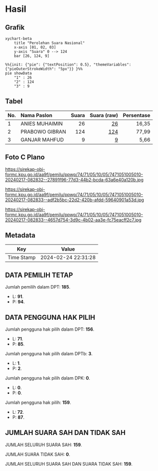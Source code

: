 # Hasil

## Grafik

```mermaid
xychart-beta
    title "Perolehan Suara Nasional"
    x-axis [01, 02, 03]
    y-axis "Suara" 0 --> 124
    bar [26, 124, 9]
```

```mermaid
%%{init: {"pie": {"textPosition": 0.5}, "themeVariables": {"pieOuterStrokeWidth": "5px"}} }%%
pie showData
    "1" : 26
    "2" : 124
    "3" : 9
```

## Tabel

| No. | Nama Paslon    | Suara | Suara (raw) | Persentase |
|:--- |:-------------- | -----:| -----------:| ----------:|
| 1   | ANIES MUHAIMIN | 26    | [26][p-1]   | 16,35      |
| 2   | PRABOWO GIBRAN | 124   | [124][p-2]  | 77,99      |
| 3   | GANJAR MAHFUD  | 9     | [9][p-3]    | 5,66       |


[p-1]: https://github.com/gigit-pemilu/pemilu-2024/blob/main/pilpres/hitung-suara/sub/74-sulawesi-tenggara/sub/71-kota-kendari/sub/05-kendari-barat/sub/1005-benu-benua/sub/010-tps/sub/paslon-1.txt
[p-2]: https://github.com/gigit-pemilu/pemilu-2024/blob/main/pilpres/hitung-suara/sub/74-sulawesi-tenggara/sub/71-kota-kendari/sub/05-kendari-barat/sub/1005-benu-benua/sub/010-tps/sub/paslon-2.txt
[p-3]: https://github.com/gigit-pemilu/pemilu-2024/blob/main/pilpres/hitung-suara/sub/74-sulawesi-tenggara/sub/71-kota-kendari/sub/05-kendari-barat/sub/1005-benu-benua/sub/010-tps/sub/paslon-3.txt

## Foto C Plano

https://sirekap-obj-formc.kpu.go.id/aa9f/pemilu/ppwp/74/71/05/10/05/7471051005010-20240217-082832--27891f96-77d3-44b2-bcda-63a6e40a120b.jpg

https://sirekap-obj-formc.kpu.go.id/aa9f/pemilu/ppwp/74/71/05/10/05/7471051005010-20240217-082833--adf2b5bc-22d2-420b-afdd-59640901a53d.jpg

https://sirekap-obj-formc.kpu.go.id/aa9f/pemilu/ppwp/74/71/05/10/05/7471051005010-20240217-082833--4657d754-3d9c-4b02-aa3e-fc75eacff2c7.jpg


## Metadata

| Key        | Value               |
| ---------- | ------------------- |
| Time Stamp | 2024-02-24 22:31:28 |


## DATA PEMILIH TETAP

Jumlah pemilih dalam DPT: **185**.
 * L: **91**.
 * P: **94**.

## DATA PENGGUNA HAK PILIH

Jumlah pengguna hak pilih dalam DPT: **156**.
 * L: **71**.
 * P: **85**.

Jumlah pengguna hak pilih dalam DPTb: **3**.
 * L: **1**.
 * P: **2**.

Jumlah pengguna hak pilih dalam DPK: **0**.
 * L: **0**.
 * P: **0**.

Jumlah pengguna hak pilih: **159**.
 * L: **72**.
 * P: **87**.

## JUMLAH SUARA SAH DAN TIDAK SAH

JUMLAH SELURUH SUARA SAH: **159**.

JUMLAH SUARA TIDAK SAH: **0**.

JUMLAH SELURUH SUARA SAH DAN SUARA TIDAK SAH: **159**.


